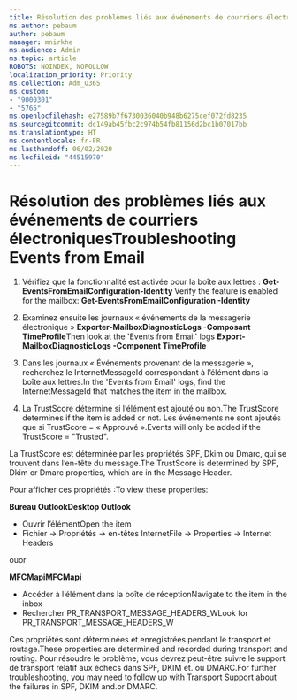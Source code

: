 ```yaml
---
title: Résolution des problèmes liés aux événements de courriers électroniques
ms.author: pebaum
author: pebaum
manager: mnirkhe
ms.audience: Admin
ms.topic: article
ROBOTS: NOINDEX, NOFOLLOW
localization_priority: Priority
ms.collection: Adm_O365
ms.custom:
- "9000301"
- "5765"
ms.openlocfilehash: e27589b7f6730036040b948b6275cef072fd8235
ms.sourcegitcommit: dc149ab45fbc2c974b54fb81156d2bc1b07017bb
ms.translationtype: HT
ms.contentlocale: fr-FR
ms.lasthandoff: 06/02/2020
ms.locfileid: "44515970"
---
```

# <a name="troubleshooting-events-from-email"></a><span data-ttu-id="33332-102">Résolution des problèmes liés aux événements de courriers électroniques</span><span class="sxs-lookup"><span data-stu-id="33332-102">Troubleshooting Events from Email</span></span>

1. <span data-ttu-id="33332-103">Vérifiez que la fonctionnalité est activée pour la boîte aux lettres : **Get-EventsFromEmailConfiguration-Identity <mailbox>**</span><span class="sxs-lookup"><span data-stu-id="33332-103">Verify the feature is enabled for the mailbox: **Get-EventsFromEmailConfiguration -Identity <mailbox>**</span></span>

2. <span data-ttu-id="33332-104">Examinez ensuite les journaux « événements de la messagerie électronique » **Exporter-MailboxDiagnosticLogs <mailbox>-Composant TimeProfile**</span><span class="sxs-lookup"><span data-stu-id="33332-104">Then look at the 'Events from Email' logs **Export-MailboxDiagnosticLogs <mailbox> -Component TimeProfile**</span></span>

3. <span data-ttu-id="33332-105">Dans les journaux « Événements provenant de la messagerie », recherchez le InternetMessageId correspondant à l’élément dans la boîte aux lettres.</span><span class="sxs-lookup"><span data-stu-id="33332-105">In the 'Events from Email' logs, find the InternetMessageId that matches the item in the mailbox.</span></span>  

4. <span data-ttu-id="33332-106">La TrustScore détermine si l’élément est ajouté ou non.</span><span class="sxs-lookup"><span data-stu-id="33332-106">The TrustScore determines if the item is added or not.</span></span> <span data-ttu-id="33332-107">Les événements ne sont ajoutés que si TrustScore = « Approuvé ».</span><span class="sxs-lookup"><span data-stu-id="33332-107">Events will only be added if the TrustScore = "Trusted".</span></span>

<span data-ttu-id="33332-108">La TrustScore est déterminée par les propriétés SPF, Dkim ou Dmarc, qui se trouvent dans l’en-tête du message.</span><span class="sxs-lookup"><span data-stu-id="33332-108">The TrustScore is determined by SPF, Dkim or Dmarc properties, which are in the Message Header.</span></span>

<span data-ttu-id="33332-109">Pour afficher ces propriétés :</span><span class="sxs-lookup"><span data-stu-id="33332-109">To view these properties:</span></span>

<span data-ttu-id="33332-110">**Bureau Outlook**</span><span class="sxs-lookup"><span data-stu-id="33332-110">**Desktop Outlook**</span></span>

- <span data-ttu-id="33332-111">Ouvrir l’élément</span><span class="sxs-lookup"><span data-stu-id="33332-111">Open the item</span></span>
- <span data-ttu-id="33332-112">Fichier -> Propriétés -> en-têtes Internet</span><span class="sxs-lookup"><span data-stu-id="33332-112">File -> Properties -> Internet Headers</span></span>

<span data-ttu-id="33332-113">ou</span><span class="sxs-lookup"><span data-stu-id="33332-113">or</span></span>

<span data-ttu-id="33332-114">**MFCMapi**</span><span class="sxs-lookup"><span data-stu-id="33332-114">**MFCMapi**</span></span>

- <span data-ttu-id="33332-115">Accéder à l’élément dans la boîte de réception</span><span class="sxs-lookup"><span data-stu-id="33332-115">Navigate to the item in the inbox</span></span>
- <span data-ttu-id="33332-116">Rechercher PR_TRANSPORT_MESSAGE_HEADERS_W</span><span class="sxs-lookup"><span data-stu-id="33332-116">Look for PR_TRANSPORT_MESSAGE_HEADERS_W</span></span>

<span data-ttu-id="33332-117">Ces propriétés sont déterminées et enregistrées pendant le transport et routage.</span><span class="sxs-lookup"><span data-stu-id="33332-117">These properties are determined and recorded during transport and routing.</span></span> <span data-ttu-id="33332-118">Pour résoudre le problème, vous devrez peut-être suivre le support de transport relatif aux échecs dans SPF, DKIM et. ou DMARC.</span><span class="sxs-lookup"><span data-stu-id="33332-118">For further troubleshooting, you may need to follow up with Transport Support about the failures in  SPF, DKIM and.or DMARC.</span></span>